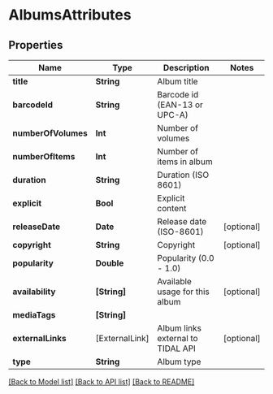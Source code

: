 # AlbumsAttributes

## Properties
Name | Type | Description | Notes
------------ | ------------- | ------------- | -------------
**title** | **String** | Album title | 
**barcodeId** | **String** | Barcode id (EAN-13 or UPC-A) | 
**numberOfVolumes** | **Int** | Number of volumes | 
**numberOfItems** | **Int** | Number of items in album | 
**duration** | **String** | Duration (ISO 8601) | 
**explicit** | **Bool** | Explicit content | 
**releaseDate** | **Date** | Release date (ISO-8601) | [optional] 
**copyright** | **String** | Copyright | [optional] 
**popularity** | **Double** | Popularity (0.0 - 1.0) | 
**availability** | **[String]** | Available usage for this album | [optional] 
**mediaTags** | **[String]** |  | 
**externalLinks** | [ExternalLink] | Album links external to TIDAL API | [optional] 
**type** | **String** | Album type | 

[[Back to Model list]](../README.md#documentation-for-models) [[Back to API list]](../README.md#documentation-for-api-endpoints) [[Back to README]](../README.md)


